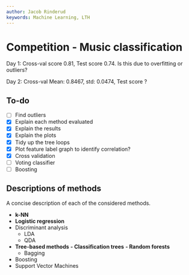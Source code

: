 ```yaml
---
author: Jacob Rinderud
keywords: Machine Learning, LTH
---
```

# Competition - Music classification

Day 1: Cross-val score 0.81, Test score 0.74.
Is this due to overfitting or outliers?

Day 2: Cross-val Mean: 0.8467, std: 0.0474, Test score ?

## To-do

- [ ] Find outliers
- [x] Explain each method evaluated
- [x] Explain the results
- [x] Explain the plots
- [x] Tidy up the tree loops
- [x] Plot feature label graph to identify correlation?
- [x] Cross validation
- [ ] Voting classifier
- [ ] Boosting

## Descriptions of methods

A concise description of each of the considered methods.

- __k-NN__
- __Logistic regression__
- Discriminant analysis
  - LDA
  - QDA
- __Tree-based methods__
  __- Classification trees__
  __- Random forests__
  - Bagging
- Boosting
- Support Vector Machines
